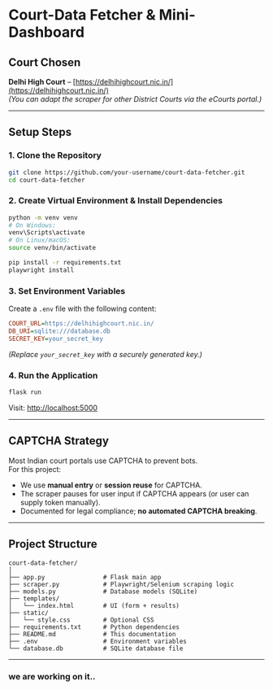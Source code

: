 # Court-Data Fetcher & Mini-Dashboard

## Court Chosen
**Delhi High Court** – [https://delhihighcourt.nic.in/](https://delhihighcourt.nic.in/)  
*(You can adapt the scraper for other District Courts via the eCourts portal.)*

---

## Setup Steps

### 1. Clone the Repository
```bash
git clone https://github.com/your-username/court-data-fetcher.git
cd court-data-fetcher
```

### 2. Create Virtual Environment & Install Dependencies
```bash
python -m venv venv
# On Windows:
venv\Scripts\activate
# On Linux/macOS:
source venv/bin/activate

pip install -r requirements.txt
playwright install
```

### 3. Set Environment Variables
Create a `.env` file with the following content:
```ini
COURT_URL=https://delhihighcourt.nic.in/
DB_URI=sqlite:///database.db
SECRET_KEY=your_secret_key
```
*(Replace `your_secret_key` with a securely generated key.)*

### 4. Run the Application
```bash
flask run
```
Visit: [http://localhost:5000](http://localhost:5000)

---

## CAPTCHA Strategy
Most Indian court portals use CAPTCHA to prevent bots.  
For this project:  
- We use **manual entry** or **session reuse** for CAPTCHA.  
- The scraper pauses for user input if CAPTCHA appears (or user can supply token manually).  
- Documented for legal compliance; **no automated CAPTCHA breaking**.  

---

## Project Structure
```
court-data-fetcher/
│
├── app.py                # Flask main app
├── scraper.py            # Playwright/Selenium scraping logic
├── models.py             # Database models (SQLite)
├── templates/
│   └── index.html        # UI (form + results)
├── static/
│   └── style.css         # Optional CSS
├── requirements.txt      # Python dependencies
├── README.md             # This documentation
├── .env                  # Environment variables
└── database.db           # SQLite database file
```

---
### we are working on it..